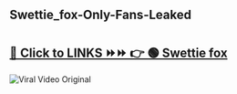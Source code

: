 
 ## Swettie_fox-Only-Fans-Leaked

# <h2><a href="https://clipsfans.com/Swettie_fox&ref=git">🔗 Click to LINKS ⏩⏩ 👉 🟢 Swettie fox </a></h2>

<a href="https://clipsfans.com/Swettie_fox&ref=git" rel="nofollow" data-target="animated-image.originalLink"><img src="https://i.ibb.co.com/xMMVF88/686577567.gif" alt="Viral Video Original" style="max-width: 100%; display: inline-block;" data-target="animated-image.originalImage"></a>
